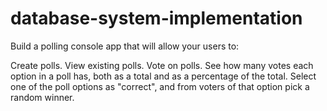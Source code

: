 # database-system-implementation

Build a polling console app that will allow your users to:


Create polls.
View existing polls.
Vote on polls.
See how many votes each option in a poll has, both as a total and as a percentage of the total.
Select one of the poll options as "correct", and from voters of that option pick a random winner.


